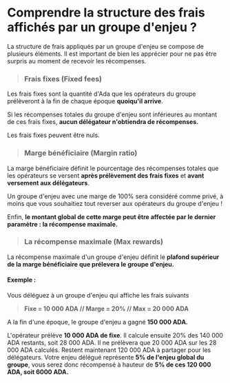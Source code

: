 # Comprendre la structure des frais affichés par un groupe d'enjeu ?

La structure de frais appliqués par un groupe d'enjeu se compose de plusieurs éléments. Il est important de bien les apprécier pour ne pas être surpris au moment de recevoir les récompenses.

>### Frais fixes (Fixed fees)

Les frais fixes sont la quantité d'Ada que les opérateurs du groupe prélèveront à la fin de chaque époque **quoiqu'il arrive**.

Si les récompenses totales du groupe d'enjeu sont inférieures au montant de ces frais fixes, **aucun délégateur n'obtiendra de récompenses.**

Les frais fixes peuvent être nuls.

>### Marge bénéficiaire (Margin ratio)

La marge bénéficiaire définit le pourcentage des récompenses totales que les opérateurs se versent **après prélèvement des frais fixes** et **avant versement aux délégateurs**. 

Un groupe d'enjeu avec une marge de 100% sera considéré comme privé, à moins que vous souhaitiez tout reverser aux opérateurs du groupe d'enjeu !

Enfin, **le montant global de cette marge peut être affectée par le dernier paramètre : la récompense maximale.**

>### La récompense maximale (Max rewards)

La récompense maximale d'un groupe d'enjeu définit le **plafond supérieur de la marge bénéficiaire que prélevera le groupe d'enjeu.**

#### Exemple :

Vous déléguez à un groupe d'enjeu qui affiche les frais suivants

>**Fixe = 10 000 ADA // Marge = 20% // Max = 20 000 ADA**

A la fin d'une époque, le groupe d'enjeu a gagné **150 000 ADA.**

L'opérateur prélève **10 000 ADA de fixe**. Il calcule ensuite 20% des 140 000 ADA restants, soit 28 000 ADA. Il ne prélèvera que 20 000 ADA sur les 28 000 ADA calculés. Restent maintenant 120 000 ADA à partager pour les délégateurs. Votre enjeu délégué représente **5% de l'enjeu global du groupe**, vous serez donc récompensé à hauteur de **5% de ces 120 000 ADA, soit 6000 ADA.**
